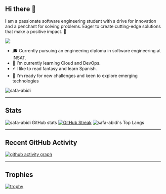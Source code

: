
## Hi there 👋

I am a passionate software engineering student with a drive for innovation and a penchant for solving problems. Eager to create cutting-edge solutions that make a positive impact. 🚀

<a href="https://github.com/DenverCoder1/readme-typing-svg">
<img src="https://readme-typing-svg.herokuapp.com?lines=Software+Engineering+Student;DevOps+Enthusiast;Full+Stack+Web+Developer&center=false&width=500&height=50">
</a>

- 🎓 Currently pursuing an engineering diploma in software engineering at INSAT.
- 🌱 I’m currently learning Cloud and DevOps.
- ⚡ I like to read fantasy and learn Spanish.
- 🚀 I'm ready for new challenges and keen to explore emerging technologies


<img src="https://komarev.com/ghpvc/?username=safa-abidi&label=Profile%20views&color=0e75b6&style=flat" alt="safa-abidi"/> 

---------------------------------------------------------------------------------------------------------------
## Stats

![safa-abidi GitHub stats](https://github-readme-stats.vercel.app/api?username=safa-abidi&show_icons=true&theme=radical) 
[![GitHub Streak](https://github-readme-streak-stats.herokuapp.com/?user=safa-abidi&theme=radical)](https://git.io/streak-stats) 
![safa-abidi's Top Langs](https://github-readme-stats.vercel.app/api/top-langs/?username=safa-abidi&layout=compact&theme=radical)

---------------------------------------------------------------------------------------------------------------

## Recent GitHub Activity

   [![github activity graph](https://github-readme-activity-graph.vercel.app/graph?username=safa-abidi&bg_color=ffcfe9&color=9e4c98&line=9e4c98&point=403d3d&area=true&hide_border=true)](https://github.com/ashutosh00710/github-readme-activity-graph)

---------------------------------------------------------------------------------------------------------------
## Trophies

[![trophy](https://github-profile-trophy.vercel.app/?username=safa-abidi&theme=radical)](https://github.com/ryo-ma/github-profile-trophy)
